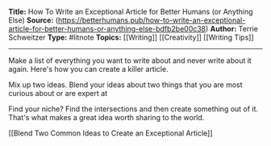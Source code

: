 ---
---
**Title:** How To Write an Exceptional Article for Better Humans (or Anything Else) 
**Source:** (https://betterhumans.pub/how-to-write-an-exceptional-article-for-better-humans-or-anything-else-bdfb2be00c38)
**Author:** Terrie Schweitzer
**Type:** #litnote 
**Topics:** [[Writing]] [[Creativity]] [[Writing Tips]]

----

Make a list of everything you want to write about and never write about it again. Here's how you can create a killer article.

Mix up two ideas. Blend your ideas about two things that you are most curious about or are expert at


Find your niche? Find the intersections and then create something out of it. That's what makes a great idea worth sharing to the world.

[[Blend Two Common Ideas to Create an Exceptional Article]]